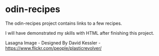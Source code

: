 # odin-recipes

The odin-recipes project contains links to a few recipes.

I will have demonstrated my skills with HTML after finishing this project.

Lasagna Image - Designed By David Kessler - https://www.flickr.com/people/plasticrevolver/